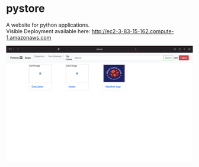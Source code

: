 # pystore
A website for python applications.
</br>
Visible Deployment available here: http://ec2-3-83-15-162.compute-1.amazonaws.com

![alt text](https://github.com/VSofficial/pystore/blob/master/screenshots/Screenshot%202023-01-14%20at%2010.10.28%20AM.png?raw=true)
